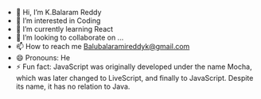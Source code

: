 - 👋 Hi, I’m K.Balaram Reddy
- 👀 I’m interested in Coding
- 🌱 I’m currently learning React
- 💞️ I’m looking to collaborate on ...
- 📫 How to reach me Balubalaramireddyk@gmail.com
- 😄 Pronouns: He
- ⚡ Fun fact: JavaScript was originally developed under the name Mocha, which was later changed to LiveScript,
               and finally to JavaScript. Despite its name, it has no relation to Java.

<!---
Balaram2153/Balaram2153 is a ✨ special ✨ repository because its `README.md` (this file) appears on your GitHub profile.
You can click the Preview link to take a look at your changes.
--->
